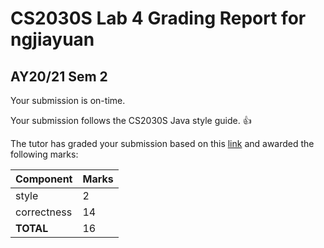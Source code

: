 
# CS2030S Lab 4 Grading Report for ngjiayuan
## AY20/21 Sem 2

Your submission is on-time.

Your submission follows the CS2030S Java style guide. :+1:

The tutor has graded your submission based on this [link](https://github.com/nus-cs2030s-2021-s2/lab4-ngjiayuan/commit/64f996ba938bb5d069250f2e75df98243d1ebcc1) and awarded the following marks:

| Component | Marks |
|-----------|-------|
| style     | 2 |
| correctness | 14 |
| **TOTAL**      | 16 |
